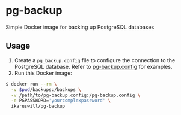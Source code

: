 # pg-backup
Simple Docker image for backing up PostgreSQL databases

## Usage
1. Create a `pg_backup.config` file to configure the connection to the PostgreSQL database. Refer to [pg-backup.config](pg-backup.config) for examples.
1. Run this Docker image:
```bash
$ docker run --rm \
  -v $pwd/backups:/backups \
  -v /path/to/pg-backup.config:/pg-backup.config \
  -e PGPASSWORD='yourcomplexpassword' \
  ikaruswill/pg-backup
```